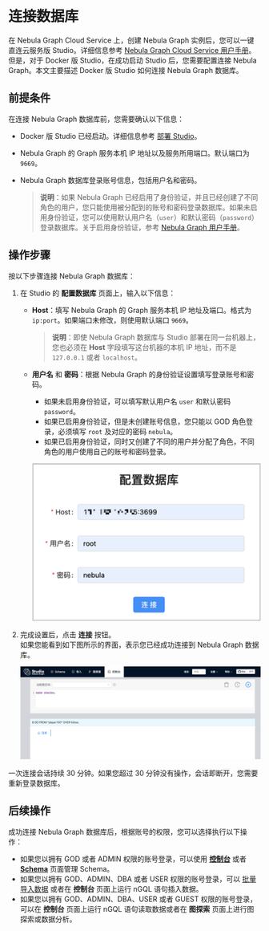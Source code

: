 # 连接数据库

在 Nebula Graph Cloud Service 上，创建 Nebula Graph 实例后，您可以一键直连云服务版 Studio。详细信息参考 [Nebula Graph Cloud Service 用户手册](https://cloud-docs.nebula-graph.com.cn/cn/posts/manage-instances/dbaas-ug-connect-nebulastudio/ "点击进入 Nebula Graph Cloud Service 用户手册")。但是，对于 Docker 版 Studio，在成功启动 Studio 后，您需要配置连接 Nebula Graph。本文主要描述 Docker 版 Studio 如何连接 Nebula Graph 数据库。

## 前提条件

在连接 Nebula Graph 数据库前，您需要确认以下信息：

- Docker 版 Studio 已经启动。详细信息参考 [部署 Studio](st-ug-deploy.md)。

- Nebula Graph 的 Graph 服务本机 IP 地址以及服务所用端口。默认端口为 `9669`。

- Nebula Graph 数据库登录账号信息，包括用户名和密码。
  > **说明**：如果 Nebula Graph 已经启用了身份验证，并且已经创建了不同角色的用户，您只能使用被分配到的账号和密码登录数据库。如果未启用身份验证，您可以使用默认用户名（`user`）和默认密码（`password`）登录数据库。关于启用身份验证，参考 [Nebula Graph 用户手册](https://docs.nebula-graph.com.cn/ "点击进入 Nebula Graph 用户手册")。

## 操作步骤

按以下步骤连接 Nebula Graph 数据库：

1. 在 Studio 的 **配置数据库** 页面上，输入以下信息：
   - **Host**：填写 Nebula Graph 的 Graph 服务本机 IP 地址及端口。格式为 `ip:port`。如果端口未修改，则使用默认端口 `9669`。
     > **说明**：即使 Nebula Graph 数据库与 Studio 部署在同一台机器上，您也必须在 **Host** 字段填写这台机器的本机 IP 地址，而不是 `127.0.0.1` 或者 `localhost`。
   - **用户名** 和 **密码**：根据 Nebula Graph 的身份验证设置填写登录账号和密码。
     - 如果未启用身份验证，可以填写默认用户名 `user` 和默认密码 `password`。
     - 如果已启用身份验证，但是未创建账号信息，您只能以 GOD 角色登录，必须填写 `root` 及对应的密码 `nebula`。
     - 如果已启用身份验证，同时又创建了不同的用户并分配了角色，不同角色的用户使用自己的账号和密码登录。

      ![Nebula Graph Studio 的登录页面](../figs/st-ug-002.png "配置数据库")

2. 完成设置后，点击 **连接** 按钮。  
   如果您能看到如下图所示的界面，表示您已经成功连接到 Nebula Graph 数据库。

    ![Studio 进入控制台页面，表示成功连接到 Nebula Graph](../figs/st-ug-003-1.png "Nebula Graph 连接成功")

一次连接会话持续 30 分钟。如果您超过 30 分钟没有操作，会话即断开，您需要重新登录数据库。

## 后续操作

成功连接 Nebula Graph 数据库后，根据账号的权限，您可以选择执行以下操作：

- 如果您以拥有 GOD 或者 ADMIN 权限的账号登录，可以使用 [**控制台**](../quick-start/st-ug-create-schema.md) 或者 [**Schema**](../manage-schema/st-ug-crud-space.md) 页面管理 Schema。
- 如果您以拥有 GOD、ADMIN、DBA 或者 USER 权限的账号登录，可以 [批量导入数据](../quick-start/st-ug-import-data.md) 或者在 **控制台** 页面上运行 nGQL 语句插入数据。
- 如果您以拥有 GOD、ADMIN、DBA、USER 或者 GUEST 权限的账号登录，可以在 **控制台** 页面上运行 nGQL 语句读取数据或者在 **图探索** 页面上进行图探索或数据分析。

